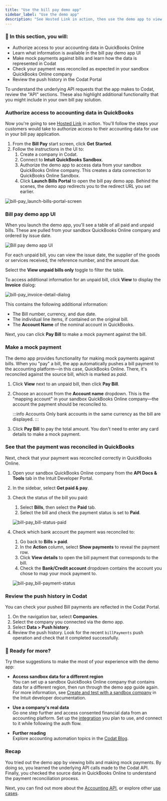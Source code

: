 ```yaml
---
title: "Use the bill pay demo app"
sidebar_label: "Use the demo app"
description: "See Hosted Link in action, then use the demo app to view bills and make mock payments. See how payments are reconciled in QuickBooks to close the loop."
---
```


### 🚀 In this section, you will:

- Authorize access to your accounting data in QuickBooks Online
- Learn what information is available in the bill pay demo app UI
- Make mock payments against bills and learn how the data is represented in Codat
- Check your payment was reconciled as expected in your sandbox QuickBooks Online company
- Review the push history in the Codat Portal

To understand the underlying API requests that the app makes to Codat, review the "API" sections. These also highlight additional functionality that you might include in your own bill pay solution.

### Authorize access to accounting data in QuickBooks

Now you're going to see [Hosted Link](/auth-flow/authorize-hosted-link) in action. You'll follow the steps your customers would take to authorize access to their accounting data for use in your bill pay application.

1. From the **Bill Pay** start screen, click **Get Started**.
2. Follow the instructions in the UI to:
   1. Create a company in Codat.
   2. Connect to **Intuit QuickBooks Sandbox**. 
   3. Authorize the demo app to access data from your sandbox QuickBooks Online company. This creates a data connection to QuickBooks Online Sandbox.
   4. Click **Launch Bills Portal** to open the bill pay demo app. Behind the scenes, the demo app redirects you to the redirect URL you set earlier.

![bill-pay_launch-bills-portal-screen](/img/use-cases/bill-pay/bill-pay_launch-bills-portal-screen.png)

### Bill pay demo app UI

When you launch the demo app, you'll see a table of all paid and unpaid bills. These are pulled from your sandbox QuickBooks Online company and ordered by issue date. 

![Bill pay demo app UI](/img/use-cases/bill-pay/bill-pay_demo-bill-interface.png "The Bill pay demo app UI.")

For each unpaid bill, you can view the issue date, the supplier of the goods or services received, the reference number, and the amount due.

Select the **View unpaid bills only** toggle to filter the table.

To access additional information for an unpaid bill, click **View** to display the **Invoice** dialog:

![bill-pay_invoice-detail-dialog](/img/use-cases/bill-pay/bill-pay_invoice-detail-dialog.png "The Invoice dialog shows additional information about an unpaid bill.")

This contains the following additional information:

- The Bill number, currency, and due date.
- The individual line items, if contained on the original bill.
- The **Account Name** of the nominal account in QuickBooks.

Next, you can click **Pay Bill** to make a mock payment against the bill.

### Make a mock payment

The demo app provides functionality for making mock payments against bills. When you "pay" a bill, the app automatically pushes a bill payment to the accounting platform&mdash;in this case, QuickBooks Online. There, it's reconciled against the source bill, which is marked as *paid*.

1. Click **View** next to an unpaid bill, then click **Pay Bill**.

2. Choose an account from the **Account name** dropdown. This is the "mapping account" in your sandbox QuickBooks Online company&mdash;the account the payment should be reconciled to.
   
   :::info Accounts
   Only bank accounts in the same currency as the bill are displayed.
   :::
   
3. Click **Pay Bill** to pay the total amount. You don't need to enter any card details to make a mock payment.

### See that the payment was reconciled in QuickBooks

Next, check that your payment was reconciled correctly in QuickBooks Online.

1. Open your sandbox QuickBooks Online company from the **API Docs & Tools** tab in the Intuit Developer Portal.
2. In the sidebar, select **Get paid & pay**.
3. Check the status of the bill you paid:
   1. Select **Bills**, then select the **Paid** tab.
   2. Select the bill and check the payment status is set to **Paid**.
   
   ![bill-pay_bill-status-paid](/img/use-cases/bill-pay/bill-pay_qbo-sandbox-company-bill-status-of-paid.png "A bill in QBO with a status of PAID.")

4. Check which bank account the payment was reconciled to:
   1. Go back to **Bills > paid**.
   2. In the **Action** column, select **Show payments** to reveal the payment row.
   3. Click **View details** to open the bill payment that corresponds to the bill.
   4. Check the **Bank/Credit account** dropdown contains the account you chose to map your mock payment to. 
   
   ![bill-pay_bill-payment-status](/img/use-cases/bill-pay/bill-pay_bill-payment-mapping-account.png "A bill payment in QBO showing the Checking account in the Bank/Credit account dropdown.")

### Review the push history in Codat

You can check your pushed Bill payments are reflected in the Codat Portal.

1. On the navigation bar, select **Companies**.
2. Select the company you connected via the demo app.
3. Select **Data > Push history**.
4. Review the push history. Look for the recent  `billPayments` push operation and check that it completed successfully.

### 💪 Ready for more?

Try these suggestions to make the most of your experience with the demo app:

- **Access sandbox data for a different region**  
  You can set up a sandbox QuickBooks Online company that contains data for a different region, then run through the demo app guide again. For more information, see [Create and test with a sandbox company](https://developer.intuit.com/app/developer/qbo/docs/develop/sandboxes/manage-your-sandboxes) in the Intuit developer documentation.
  
- **Use a company's real data**  
  Go one step further and access consented financial data from an accounting platform. Set up the [integration](/integrations/accounting/overview) you plan to use, and connect to it while following the auth flow.
  
- **Further reading**  
  Explore accounting automation topics in the [Codat Blog](https://www.codat.io/blog/category/accounting-automation/). 

### Recap

You tried out the demo app by viewing bills and making mock payments. By doing so, you learned the underlying API calls made to the Codat API. Finally, you checked the source data in QuickBooks Online to understand the payment reconciliation process.

Next, you can find out more about the [Accounting API](/accounting-api/overview), or explore other [use cases](/usecases/overview).